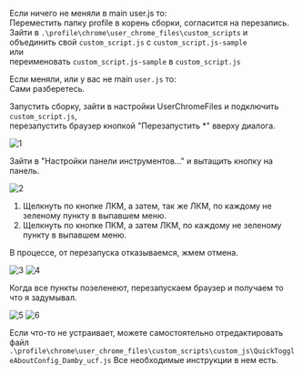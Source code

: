 Если ничего не меняли в main user.js то:  
Переместить папку profile в корень сборки, согласится на перезапись.  
Зайти в ``.\profile\chrome\user_chrome_files\custom_scripts`` и объединить свой ``custom_script.js`` с ``custom_script.js-sample``  
или  
переименовать ``custom_script.js-sample`` в ``custom_script.js``  
  
Если меняли, или у вас не main ``user.js`` то:  
Сами разберетесь.  
  
Запустить сборку, зайти в настройки UserChromeFiles и подключить ``custom_script.js``,  
перезапустить браузер кнопкой "Перезапустить *" вверху диалога.  
  
![1](https://user-images.githubusercontent.com/13194155/132409823-0bae7296-77cf-4d61-a91c-ae92437d0d6d.png)
  
Зайти в "Настройки панели инструментов..." и вытащить кнопку на панель.  
  
![2](https://user-images.githubusercontent.com/13194155/132409874-95fd612d-06e3-4f41-9a1b-a8507dd143d1.gif)
  
1. Щелкнуть по кнопке ЛКМ, а затем, так же ЛКМ, по каждому не зеленому пункту в выпавшем меню.  
2. Щелкнуть по кнопке ПКМ, а затем ЛКМ, по каждому не зеленому пункту в выпавшем меню.  
  
В процессе, от перезапуска отказываемся, жмем отмена.  
  
![3](https://user-images.githubusercontent.com/13194155/132410047-0ee3f9b2-6324-40cb-b260-76093999bb7b.png) ![4](https://user-images.githubusercontent.com/13194155/132410066-e6b4c126-7923-4d33-a7c5-1ba6ecb6dd55.png)
  
Когда все пункты позеленеют, перезапускаем браузер и получаем то что я задумывал.  
  
![5](https://user-images.githubusercontent.com/13194155/132410175-e5a0c5af-97f4-49bf-906c-86312d3e4ee1.png)
![6](https://user-images.githubusercontent.com/13194155/132410188-a974e3c8-5cfb-4bec-b919-578e2644cb3f.png)
  
Если что-то не устраивает, можете самостоятельно отредактировать файл  
``.\profile\chrome\user_chrome_files\custom_scripts\custom_js\QuickToggleAboutConfig_Damby_ucf.js``
Все необходимые инструкции в нем есть.
